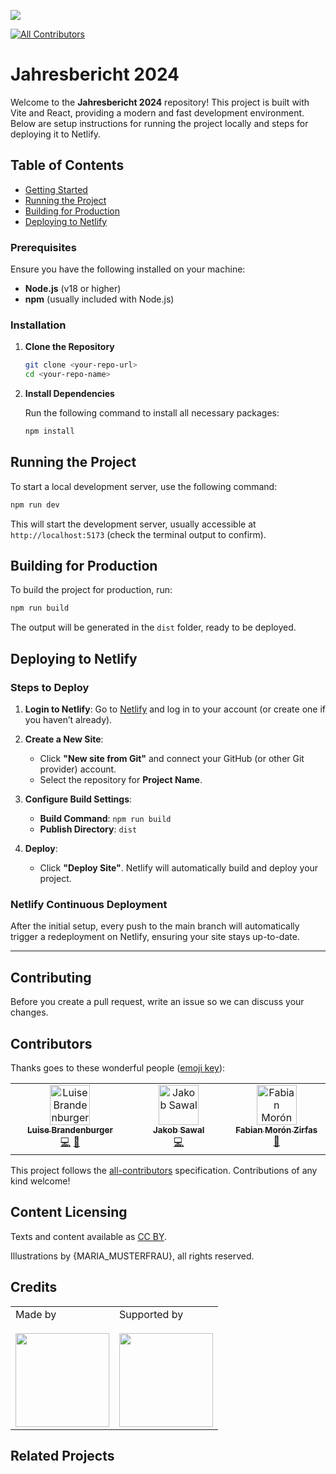 ![](https://img.shields.io/badge/Built%20with%20%E2%9D%A4%EF%B8%8F-at%20Technologiestiftung%20Berlin-blue)

<!-- ALL-CONTRIBUTORS-BADGE:START - Do not remove or modify this section -->
[![All Contributors](https://img.shields.io/badge/all_contributors-3-orange.svg?style=flat-square)](#contributors-)
<!-- ALL-CONTRIBUTORS-BADGE:END -->

# Jahresbericht 2024

Welcome to the **Jahresbericht 2024** repository! This project is built with Vite and React, providing a modern and fast development environment. Below are setup instructions for running the project locally and steps for deploying it to Netlify.

## Table of Contents

- [Getting Started](#getting-started)
- [Running the Project](#running-the-project)
- [Building for Production](#building-for-production)
- [Deploying to Netlify](#deploying-to-netlify)

### Prerequisites

Ensure you have the following installed on your machine:

- **Node.js** (v18 or higher)
- **npm** (usually included with Node.js)

### Installation

1. **Clone the Repository**

   ```bash
   git clone <your-repo-url>
   cd <your-repo-name>
   ```

2. **Install Dependencies**

   Run the following command to install all necessary packages:

   ```bash
   npm install
   ```

## Running the Project

To start a local development server, use the following command:

```bash
npm run dev
```

This will start the development server, usually accessible at `http://localhost:5173` (check the terminal output to confirm).

## Building for Production

To build the project for production, run:

```bash
npm run build
```

The output will be generated in the `dist` folder, ready to be deployed.

## Deploying to Netlify

### Steps to Deploy

1. **Login to Netlify**: Go to [Netlify](https://www.netlify.com/) and log in to your account (or create one if you haven’t already).

2. **Create a New Site**:

   - Click **"New site from Git"** and connect your GitHub (or other Git provider) account.
   - Select the repository for **Project Name**.

3. **Configure Build Settings**:

   - **Build Command**: `npm run build`
   - **Publish Directory**: `dist`

4. **Deploy**:
   - Click **"Deploy Site"**. Netlify will automatically build and deploy your project.

### Netlify Continuous Deployment

After the initial setup, every push to the main branch will automatically trigger a redeployment on Netlify, ensuring your site stays up-to-date.

---

## Contributing

Before you create a pull request, write an issue so we can discuss your changes.

## Contributors

Thanks goes to these wonderful people ([emoji key](https://allcontributors.org/docs/en/emoji-key)):

<!-- ALL-CONTRIBUTORS-LIST:START - Do not remove or modify this section -->
<!-- prettier-ignore-start -->
<!-- markdownlint-disable -->
<table>
  <tbody>
    <tr>
      <td align="center" valign="top" width="14.28%"><a href="https:/github.com/LuiseBrandenburger"><img src="https://avatars.githubusercontent.com/u/61413319?s=?s=64" width="64px;" alt="Luise Brandenburger"/><br /><sub><b>Luise Brandenburger</b></sub></a><br /><a href="https://github.com/technologiestiftung/jahresbericht-2024/commits?author=LuiseBrandenburger" title="Code">💻</a> <a href="https://github.com/technologiestiftung/jahresbericht-2024/pulls?q=is%3Apr+reviewed-by%3ALuiseBrandenburger" title="Reviewed Pull Requests">👀</a></td>
      <td align="center" valign="top" width="14.28%"><a href="https:/github.com/JS-TSB"><img src="https://avatars.githubusercontent.com/u/185074060?v=4?s=64" width="64px;" alt="Jakob Sawal"/><br /><sub><b>Jakob Sawal</b></sub></a><br /><a href="https://github.com/technologiestiftung/jahresbericht-2024/commits?author=JS-TSB" title="Code">💻</a></td>
      <td align="center" valign="top" width="14.28%"><a href="https://fabianmoronzirfas.me/"><img src="https://avatars.githubusercontent.com/u/315106?v=4?s=64" width="64px;" alt="Fabian Morón Zirfas"/><br /><sub><b>Fabian Morón Zirfas</b></sub></a><br /><a href="https://github.com/technologiestiftung/jahresbericht-2024/commits?author=ff6347" title="Documentation">📖</a></td>
    </tr>
  </tbody>
</table>

<!-- markdownlint-restore -->
<!-- prettier-ignore-end -->

<!-- ALL-CONTRIBUTORS-LIST:END -->

This project follows the [all-contributors](https://github.com/all-contributors/all-contributors) specification. Contributions of any kind welcome!

## Content Licensing

Texts and content available as [CC BY](https://creativecommons.org/licenses/by/3.0/de/).

Illustrations by {MARIA_MUSTERFRAU}, all rights reserved.

## Credits

<table>
  <tr>
    <td>
      Made by  <a href="https://www.technologiestiftung-berlin.de/">
        <br />
        <br />
        <img width="150" src="https://logos.citylab-berlin.org/logo-technologiestiftung-berlin-de.svg" />
      </a>
    </td>
    <td>
      Supported by <a href="https://www.berlin.de/">
        <br />
        <br />
        <img width="150" src="https://logos.citylab-berlin.org/logo-berlin.svg" />
      </a>
    </td>
  </tr>
</table>

## Related Projects
